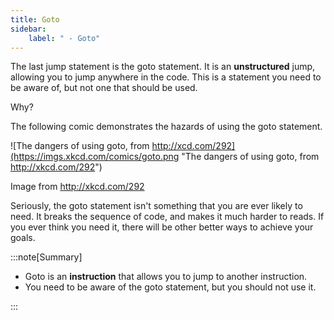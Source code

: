 ```yaml
---
title: Goto
sidebar:
    label: " - Goto"
---
```


The last jump statement is the goto statement. It is an **unstructured** jump, allowing you to jump anywhere in the code. This is a statement you need to be aware of, but not one that should be used.

Why?

The following comic demonstrates the hazards of using the goto statement.

![The dangers of using goto, from http://xcd.com/292](https://imgs.xkcd.com/comics/goto.png "The dangers of using goto, from http://xkcd.com/292")
<div class="caption">Image from <a href="http://xkcd.com/292" target="_blank">http://xkcd.com/292</a></div>

Seriously, the goto statement isn't something that you are ever likely to need. It breaks the sequence of code, and makes it much harder to reads. If you ever think you need it, there will be other better ways to achieve your goals.

:::note[Summary]

- Goto is an **instruction** that allows you to jump to another instruction.
- You need to be aware of the goto statement, but you should not use it.

:::

